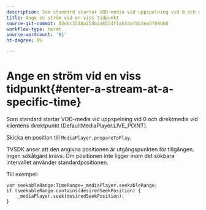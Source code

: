 ```yaml
---
description: Som standard startar VOD-media vid uppspelning vid 0 och direktmedia vid klientens direktpunkt (DefaultMediaPlayer.LIVE_POINT).
title: Ange en ström vid en viss tidpunkt
source-git-commit: 02ebc3548a254b2a6554f1ab34afbb3ea5f09bb8
workflow-type: tm+mt
source-wordcount: '91'
ht-degree: 0%

---
```


# Ange en ström vid en viss tidpunkt{#enter-a-stream-at-a-specific-time}

Som standard startar VOD-media vid uppspelning vid 0 och direktmedia vid klientens direktpunkt (DefaultMediaPlayer.LIVE_POINT).

Skicka en position till `MediaPlayer.prepareToPlay`.

TVSDK anser att den angivna positionen är utgångspunkten för tillgången. Ingen sökåtgärd krävs. Om positionen inte ligger inom det sökbara intervallet använder standardpositionen.

Till exempel:

```
var seekableRange:TimeRange=_mediaPlayer.seekableRange; 
if (seekableRange.contains(desiredSeekPosition) { 
    _mediaPlayer.seek(desiredSeekPosition); 
}
```
